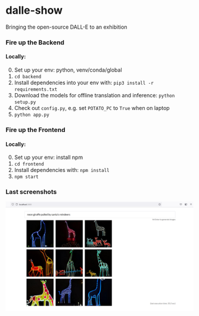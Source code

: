 # dalle-show

Bringing the open-source DALL-E to an exhibition


### Fire up the Backend

#### Locally:
0. Set up your env: python, venv/conda/global
1. `cd backend`
2. Install dependencies into your env with: `pip3 install -r requirements.txt`
3. Download the models for offline translation and inference: `python setup.py`
4. Check out `config.py`, e.g. set `POTATO_PC` to `True` when on laptop
5. `python app.py`

### Fire up the Frontend

#### Locally:
0. Set up your env: install npm
1. `cd frontend`
2. Install dependencies with: `npm install`
3. `npm start`

<!--
#### Docker:
0. Set up your docker env (installation)
1. `cd backend`
2. Check out `config.py`, e.g. set `POTATO_PC` to `True` when on laptop
3. `docker build . -t dalle-backend` (subsequent runs will be faster)
4. `docker run -p 8000:8000 --name -i dalle-backend dalle-backend`
-->

### Last screenshots
![screenshot](explore/docs/neon-giraffe.png?raw=true "screenshot")
